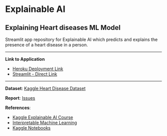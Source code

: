 # Explainable AI
## Explaining Heart diseases ML Model

Streamlit app repository for Explainable AI which predicts and explains the presence of a heart disease in a person.

---

**Link to Application**
- [Heroku Deployment Link](https://explainable-ai-model-app.herokuapp.com)
- [Streamlit - Direct Link](https://share.streamlit.io/rishuatgithub/explainable-ai-app/main/app.py)

---

**Dataset**: [Kaggle Heart Disease Dataset](https://www.kaggle.com/ronitf/heart-disease-uci)

**Report**: [Issues](https://github.com/rishuatgithub/explainable-ai-app/issues)

**References**:
- [Kaggle Explainable AI Course](https://www.kaggle.com/learn/machine-learning-explainability)
- [Interpretable Machine Learning](https://christophm.github.io/interpretable-ml-book/)
- [Kaggle Notebooks](https://www.kaggle.com/chingchunyeh/heart-disease-report)
